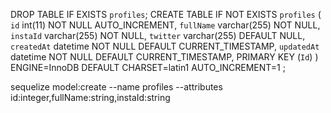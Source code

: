DROP TABLE IF EXISTS `profiles`;
CREATE TABLE IF NOT EXISTS `profiles` (
  `id` int(11) NOT NULL AUTO_INCREMENT,
  `fullName` varchar(255) NOT NULL,
  `instaId` varchar(255) NOT NULL,
  `twitter` varchar(255) DEFAULT NULL,
  `createdAt` datetime NOT NULL DEFAULT CURRENT_TIMESTAMP,
  `updatedAt` datetime NOT NULL DEFAULT CURRENT_TIMESTAMP,
  PRIMARY KEY (`Id`)
) ENGINE=InnoDB DEFAULT CHARSET=latin1 AUTO_INCREMENT=1 ;

sequelize model:create --name profiles --attributes id:integer,fullName:string,instaId:string